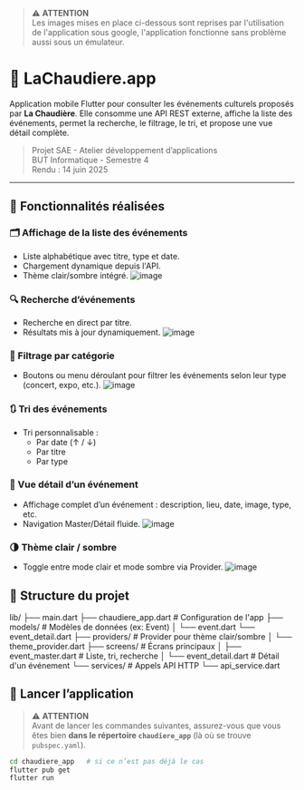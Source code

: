 > ⚠️ **ATTENTION**  
> Les images mises en place ci-dessous sont reprises par l'utilisation de l'application sous google, l'application fonctionne sans problème aussi sous un émulateur.
# 📱 LaChaudiere.app

Application mobile Flutter pour consulter les événements culturels proposés par **La Chaudière**. Elle consomme une API REST externe, affiche la liste des événements, permet la recherche, le filtrage, le tri, et propose une vue détail complète.

> Projet SAE - Atelier développement d’applications  
> BUT Informatique - Semestre 4  
> Rendu : 14 juin 2025

---

## 📸 Fonctionnalités réalisées

### 🗂️ Affichage de la liste des événements
- Liste alphabétique avec titre, type et date.
- Chargement dynamique depuis l'API.
- Thème clair/sombre intégré.
![image](https://github.com/user-attachments/assets/68fb436a-2141-4094-87a5-31564dc218fe)


### 🔍 Recherche d’événements
- Recherche en direct par titre.
- Résultats mis à jour dynamiquement.
![image](https://github.com/user-attachments/assets/ef742770-b92d-4b9f-bcb0-b7a277211f3f)



### 🧭 Filtrage par catégorie
- Boutons ou menu déroulant pour filtrer les événements selon leur type (concert, expo, etc.).
  ![image](https://github.com/user-attachments/assets/f853b5b4-778a-4b62-b2bd-2a1eed059a3c)


### 🔃 Tri des événements
- Tri personnalisable :
  - Par date (↑ / ↓)
  - Par titre
  - Par type

### 📄 Vue détail d’un événement
- Affichage complet d’un événement : description, lieu, date, image, type, etc.
- Navigation Master/Détail fluide.
![image](https://github.com/user-attachments/assets/ba25cafb-79de-4d56-b8f1-5134d5dd9e82)

### 🌗 Thème clair / sombre
- Toggle entre mode clair et mode sombre via Provider.
![image](https://github.com/user-attachments/assets/e5192622-d70b-4c81-b173-88b2b1248c12)


## 🧱 Structure du projet
lib/
├── main.dart
├── chaudiere_app.dart # Configuration de l'app
├── models/ # Modèles de données (ex: Event)
│ └── event.dart
  └── event_detail.dart
├── providers/ # Provider pour thème clair/sombre
│ └── theme_provider.dart
├── screens/ # Écrans principaux
│ ├── event_master.dart # Liste, tri, recherche
│ └── event_detail.dart # Détail d'un événement
└── services/ # Appels API HTTP
└── api_service.dart


## 🚀 Lancer l’application
> ⚠️ **ATTENTION**  
> Avant de lancer les commandes suivantes, assurez-vous que vous êtes bien **dans le répertoire `chaudiere_app`** (là où se trouve `pubspec.yaml`).
```bash
cd chaudiere_app   # si ce n’est pas déjà le cas
flutter pub get
flutter run


